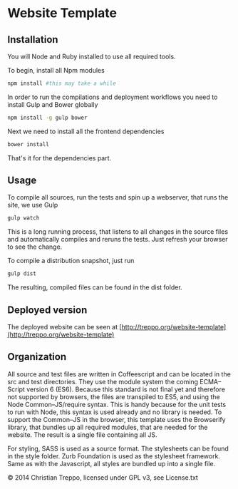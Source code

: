 Website Template
===

Installation
---

You will Node and Ruby installed to use all required tools.

To begin, install all Npm modules

```sh
npm install #this may take a while
```

In order to run the compilations and deployment workflows you need to install
Gulp and Bower globally

```sh
npm install -g gulp bower
```

Next we need to install all the frontend dependencies

```sh
bower install
```

That's it for the dependencies part.

Usage
---

To compile all sources, run the tests and spin up a webserver, that runs the
site, we use Gulp

```sh
gulp watch
```

This is a long running process, that listens to all changes in the source files
and automatically compiles and reruns the tests. Just refresh your browser to
see the change.

To compile a distribution snapshot, just run

```sh
gulp dist
```

The resulting, compiled files can be found in the dist folder.

Deployed version
---

The deployed website can be seen at [http://treppo.org/website-template](http://treppo.org/website-template)

Organization
---

All source and test files are written in Coffeescript and can be located in the
src and test directories. They use the module system the coming ECMA–Script
version 6 (ES6). Because this standard is not final yet and therefore not supported
by browsers, the files are transpiled to ES5, and using the Node Common–JS/require syntax.
This is handy because for the unit tests to run with Node, this syntax is
used already and no library is needed. To support the Common–JS in the browser,
this template uses the Browserify library, that bundles up all required modules,
that are needed for the website. The result is a single file containing all JS.

For styling, SASS is used as a source format. The stylesheets can be found in
the style folder. Zurb Foundation is used as the stylesheet framework. Same as
with the Javascript, all styles are bundled up into a single file.

© 2014 Christian Treppo, licensed under GPL v3, see License.txt

